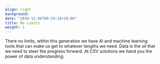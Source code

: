 ```yaml
---
align: right
background: 
date: "2018-12-06T09:29:16+10:00"
title: No Limits
weight: 1
---
```


There no limits, within this generation we have AI and machine learning tools that can make us get to whatever lengths we need. Data is the oil that we need to steer the progress forward. At CSV solutions we hand you the power of data understanding.

